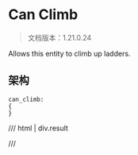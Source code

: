 # Can Climb

> 文档版本：1.21.0.24

Allows this entity to climb up ladders.

## 架构

```mcschema
can_climb:
{
}

```

/// html | div.result

///

